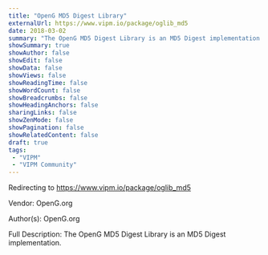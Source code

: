 ```yaml
---
title: "OpenG MD5 Digest Library"
externalUrl: https://www.vipm.io/package/oglib_md5
date: 2018-03-02
summary: "The OpenG MD5 Digest Library is an MD5 Digest implementation."
showSummary: true
showAuthor: false
showEdit: false
showData: false
showViews: false
showReadingTime: false
showWordCount: false
showBreadcrumbs: false
showHeadingAnchors: false
sharingLinks: false
showZenMode: false
showPagination: false
showRelatedContent: false
draft: true
tags:
 - "VIPM"
 - "VIPM Community"
---
```


Redirecting to https://www.vipm.io/package/oglib_md5

Vendor: OpenG.org

Author(s): OpenG.org
 
Full Description:
The OpenG MD5 Digest Library is an MD5 Digest implementation.